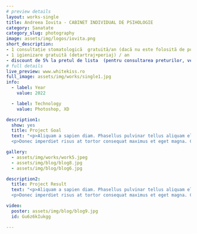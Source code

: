```yaml
---
# preview details
layout: works-single
title: Andreea Iovita - CABINET INDIVIDUAL DE PSIHOLOGIE
category: Sanatate
category_slug: photography
image: assets/img/logos/iovita.png
short_description: 
- 1 consultație stomatologică  gratuită/an (dacă nu este folosită de posesorul cardului se poate utiliza de un alt membru al familiei).
- 1 igienizare gratuită (detartraj+periaj) / an
- discount de 5% la pretul de lista  (pentru consultarea preturilor, vezi site  : www.whitekiss.ro -sectiunea Preturi)
# full details
live_preview: www.whitekiss.ro
full_image: assets/img/works/single1.jpg
info:
  - label: Year
    value: 2022

  - label: Technology
    value: Photoshop, XD

description1:
  show: yes
  title: Project Goal
  text: "<p>Aliquam a sapien diam. Phasellus pulvinar tellus aliquam eleifend consectetur. Sed bibendum leo quis rutrum aliquetmorbi.</p>
  <p>Donec imperdiet risus at tortor consequat maximus et eget magna. Cras ornare sagittis augue, id sollicitudin justo tristique ut. Nullam ex enim, euismod vel bibendum ultrices, fringilla vel eros. Donec euismod leo lectus, et euismod metus euismod sed. Quisque quis suscipit ipsum, at pellentesque velit. Duis a congue sem.</p>"

gallery:
  - assets/img/works/work5.jpeg
  - assets/img/blog/blog8.jpg
  - assets/img/blog/blog6.jpg

description2:
  title: Project Result
  text: "<p>Aliquam a sapien diam. Phasellus pulvinar tellus aliquam eleifend consectetur. Sed bibendum leo quis rutrum aliquetmorbi.</p>
  <p>Donec imperdiet risus at tortor consequat maximus et eget magna. Cras ornare sagittis augue, id sollicitudin justo tristique ut. Nullam ex enim, euismod vel bibendum ultrices, fringilla vel eros. Donec euismod leo lectus, et euismod metus euismod sed. Quisque quis suscipit ipsum, at pellentesque velit. Duis a congue sem.</p>"

video:
  poster: assets/img/blog/blog9.jpg
  id: Gu6z6kIukgg

---
```

